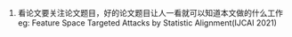 1. 看论文要关注论文题目，好的论文题目让人一看就可以知道本文做的什么工作  
eg: Feature Space Targeted Attacks by Statistic Alignment(IJCAI 2021)